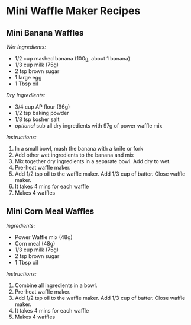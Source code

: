 # Mini Waffle Maker Recipes

## Mini Banana Waffles
*Wet Ingredients:*
- 1/2 cup mashed banana (100g, about 1 banana)
- 1/3 cup milk (75g)
- 2 tsp brown sugar
- 1 large egg
- 1 Tbsp oil

*Dry Ingredients:*
- 3/4 cup AP flour (96g)
- 1/2 tsp baking powder
- 1/8 tsp kosher salt
- *optional* sub all dry ingredients with 97g of power waffle mix

*Instructions:*
1. In a small bowl, mash the banana with a knife or fork
2. Add other wet ingredients to the banana and mix
3. Mix together dry ingredients in a separate bowl.  Add dry to wet.
4. Pre-heat waffle maker.  
5. Add 1/2 tsp oil to the waffle maker.  Add 1/3 cup of batter.  Close waffle maker.
6. It takes 4 mins for each waffle
7. Makes 4 waffles  


## Mini Corn Meal Waffles
*Ingredients:*
- Power Waffle mix (48g)
- Corn meal (48g)
- 1/3 cup milk (75g)
- 2 tsp brown sugar
- 1 Tbsp oil

*Instructions:*
1. Combine all ingredients in a bowl.
2. Pre-heat waffle maker.  
3. Add 1/2 tsp oil to the waffle maker.  Add 1/3 cup of batter.  Close waffle maker.
4. It takes 4 mins for each waffle
5. Makes 4 waffles   
